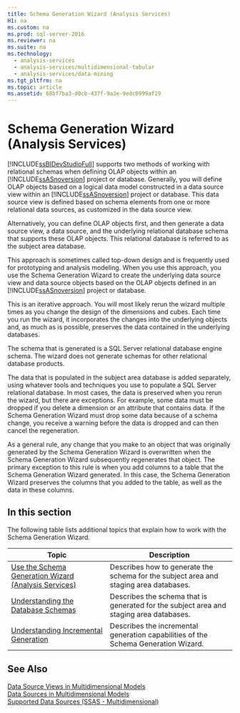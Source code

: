 ```yaml
---
title: Schema Generation Wizard (Analysis Services)
H1: na
ms.custom: na
ms.prod: sql-server-2016
ms.reviewer: na
ms.suite: na
ms.technology: 
  - analysis-services
  - analysis-services/multidimensional-tabular
  - analysis-services/data-mining
ms.tgt_pltfrm: na
ms.topic: article
ms.assetid: 68bf7ba3-d0cb-437f-9a3e-9edc0999af19
---
```

# Schema Generation Wizard (Analysis Services)
  [!INCLUDE[ssBIDevStudioFull](../../Topics/TopicNameContainA/includes/ssBIDevStudioFull_md.md)] supports two methods of working with relational schemas when defining OLAP objects within an [!INCLUDE[ssASnoversion](../../Topics/TopicNameContainA/includes/ssASnoversion_md.md)] project or database. Generally, you will define OLAP objects based on a logical data model constructed in a data source view within an [!INCLUDE[ssASnoversion](../../Topics/TopicNameContainA/includes/ssASnoversion_md.md)] project or database. This data source view is defined based on schema elements from one or more relational data sources, as customized in the data source view.  
  
 Alternatively, you can define OLAP objects first, and then generate a data source view, a data source, and the underlying relational database schema that supports these OLAP objects. This relational database is referred to as the subject area database.  
  
 This approach is sometimes called top-down design and is frequently used for prototyping and analysis modeling. When you use this approach, you use the Schema Generation Wizard to create the underlying data source view and data source objects based on the OLAP objects defined in an [!INCLUDE[ssASnoversion](../../Topics/TopicNameContainA/includes/ssASnoversion_md.md)] project or database.  
  
 This is an iterative approach. You will most likely rerun the wizard multiple times as you change the design of the dimensions and cubes. Each time you run the wizard, it incorporates the changes into the underlying objects and, as much as is possible, preserves the data contained in the underlying databases.  
  
 The schema that is generated is a SQL Server relational database engine schema. The wizard does not generate schemas for other relational database products.  
  
 The data that is populated in the subject area database is added separately, using whatever tools and techniques you use to populate a SQL Server relational database. In most cases, the data is preserved when you rerun the wizard, but there are exceptions. For example, some data must be dropped if you delete a dimension or an attribute that contains data. If the Schema Generation Wizard must drop some data because of a schema change, you receive a warning before the data is dropped and can then cancel the regeneration.  
  
 As a general rule, any change that you make to an object that was originally generated by the Schema Generation Wizard is overwritten when the Schema Generation Wizard subsequently regenerates that object. The primary exception to this rule is when you add columns to a table that the Schema Generation Wizard generated. In this case, the Schema Generation Wizard preserves the columns that you added to the table, as well as the data in these columns.  
  
## In this section  
 The following table lists additional topics that explain how to work with the Schema Generation Wizard.  
  
|Topic|Description|  
|-----------|-----------------|  
|[Use the Schema Generation Wizard &#40;Analysis Services&#41;](../../Topics/TopicNameNotContainA/Use-the-Schema-Generation-Wizard--Analysis-Services-.md)|Describes how to generate the schema for the subject area and staging area databases.|  
|[Understanding the Database Schemas](../../Topics/TopicNameNotContainA/Understanding-the-Database-Schemas.md)|Describes the schema that is generated for the subject area and staging area databases.|  
|[Understanding Incremental Generation](../../Topics/TopicNameNotContainA/Understanding-Incremental-Generation.md)|Describes the incremental generation capabilities of the Schema Generation Wizard.|  
  
## See Also  
 [Data Source Views in Multidimensional Models](../../Topics/TopicNameNotContainA/Data-Source-Views-in-Multidimensional-Models.md)   
 [Data Sources in Multidimensional Models](../../Topics/TopicNameNotContainA/Data-Sources-in-Multidimensional-Models.md)   
 [Supported Data Sources &#40;SSAS - Multidimensional&#41;](../../Topics/TopicNameNotContainA/Supported-Data-Sources--SSAS---Multidimensional-.md)  
  
  